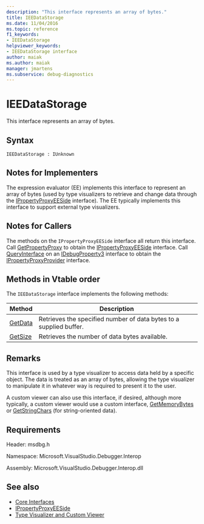 ```yaml
---
description: "This interface represents an array of bytes."
title: IEEDataStorage
ms.date: 11/04/2016
ms.topic: reference
f1_keywords:
- IEEDataStorage
helpviewer_keywords:
- IEEDataStorage interface
author: maiak
ms.author: maiak
manager: jmartens
ms.subservice: debug-diagnostics
---
```

# IEEDataStorage

This interface represents an array of bytes.

## Syntax

```
IEEDataStorage : IUnknown
```

## Notes for Implementers
 The expression evaluator (EE) implements this interface to represent an array of bytes (used by type visualizers to retrieve and change data through the [IPropertyProxyEESide](../../../extensibility/debugger/reference/ipropertyproxyeeside.md) interface). The EE typically implements this interface to support external type visualizers.

## Notes for Callers
 The methods on the `IPropertyProxyEESide` interface all return this interface. Call [GetPropertyProxy](../../../extensibility/debugger/reference/ipropertyproxyprovider-getpropertyproxy.md) to obtain the [IPropertyProxyEESide](../../../extensibility/debugger/reference/ipropertyproxyeeside.md) interface. Call [QueryInterface](/cpp/atl/queryinterface) on an [IDebugProperty3](../../../extensibility/debugger/reference/idebugproperty3.md) interface to obtain the [IPropertyProxyProvider](../../../extensibility/debugger/reference/ipropertyproxyprovider.md) interface.

## Methods in Vtable order
 The `IEEDataStorage` interface implements the following methods:

|Method|Description|
|------------|-----------------|
|[GetData](../../../extensibility/debugger/reference/ieedatastorage-getdata.md)|Retrieves the specified number of data bytes to a supplied buffer.|
|[GetSize](../../../extensibility/debugger/reference/ieedatastorage-getsize.md)|Retrieves the number of data bytes available.|

## Remarks
 This interface is used by a type visualizer to access data held by a specific object. The data is treated as an array of bytes, allowing the type visualizer to manipulate it in whatever way is required to present it to the user.

 A custom viewer can also use this interface, if desired, although more typically, a custom viewer would use a custom interface, [GetMemoryBytes](../../../extensibility/debugger/reference/idebugproperty2-getmemorybytes.md) or [GetStringChars](../../../extensibility/debugger/reference/idebugproperty3-getstringchars.md) (for string-oriented data).

## Requirements
 Header: msdbg.h

 Namespace: Microsoft.VisualStudio.Debugger.Interop

 Assembly: Microsoft.VisualStudio.Debugger.Interop.dll

## See also
- [Core Interfaces](../../../extensibility/debugger/reference/core-interfaces.md)
- [IPropertyProxyEESide](../../../extensibility/debugger/reference/ipropertyproxyeeside.md)
- [Type Visualizer and Custom Viewer](../../../extensibility/debugger/type-visualizer-and-custom-viewer.md)
